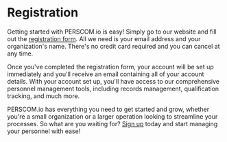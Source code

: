 # Registration

Getting started with PERSCOM.io is easy! Simply go to our website and fill out the [registration form](https://perscom.io/register). All we
need is your email address and your organization's name. There's no credit card required and you can cancel at any time.

Once you've completed the registration form, your account will be set up immediately and you'll receive an email containing all of your
account details. With your account set up, you'll have access to our comprehensive personnel management tools, including records management,
qualification tracking, and much more.

PERSCOM.io has everything you need to get started and grow, whether you're a small organization or a larger operation looking to streamline
your processes. So what are you waiting for? [Sign up](https://perscom.io/register) today and start managing your personnel with ease!
